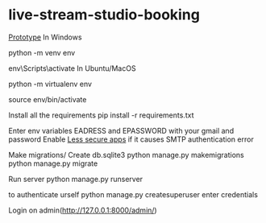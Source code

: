 # live-stream-studio-booking
[Prototype](https://www.figma.com/file/WwhHu8pqO9LTpj8t4LoQjQ/Live-Stream-Studio-Website-Prototype)
In Windows

python -m venv env

env\Scripts\activate
In Ubuntu/MacOS

python -m virtualenv env

source env/bin/activate

Install all the requirements
pip install -r requirements.txt

Enter env variables EADRESS and EPASSWORD with your gmail and password
Enable [Less secure apps](https://www.google.com/settings/security/lesssecureapps) if it causes SMTP authentication error

Make migrations/ Create db.sqlite3
python manage.py makemigrations
python manage.py migrate

Run server
python manage.py runserver

to authenticate urself
python manage.py createsuperuser
enter credentials

Login on admin(http://127.0.0.1:8000/admin/)

